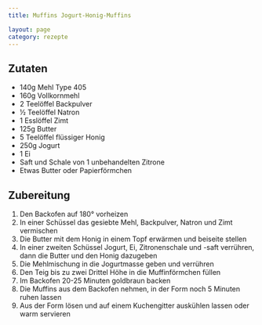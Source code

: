 ```yaml
---
title: Muffins Jogurt-Honig-Muffins

layout: page
category: rezepte
---
```


Zutaten
-------
- 140g Mehl Type 405
- 160g Vollkornmehl
- 2 Teelöffel Backpulver
- ½ Teelöffel Natron
- 1 Esslöffel Zimt
- 125g Butter
- 5 Teelöffel flüssiger Honig
- 250g Jogurt
- 1 Ei
- Saft und Schale von 1 unbehandelten Zitrone
- Etwas Butter oder Papierförmchen

Zubereitung
-----------
1. Den Backofen auf 180° vorheizen
2. In einer Schüssel das gesiebte Mehl, Backpulver, Natron und Zimt vermischen
3. Die Butter mit dem Honig in einem Topf erwärmen und beiseite stellen
4. In einer zweiten Schüssel Jogurt, Ei, Zitronenschale und -saft verrühren, dann die Butter und den Honig dazugeben
5. Die Mehlmischung in die Jogurtmasse geben und verrühren
6. Den Teig bis zu zwei Drittel Höhe in die Muffinförmchen füllen
7. Im Backofen 20-25 Minuten goldbraun backen
8. Die Muffins aus dem Backofen nehmen, in der Form noch 5 Minuten ruhen lassen
9. Aus der Form lösen und auf einem Kuchengitter auskühlen lassen oder warm servieren
